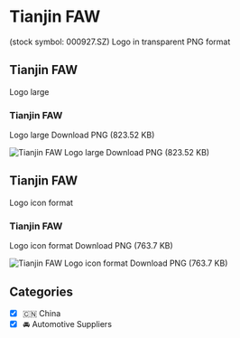 # Tianjin FAW
 (stock symbol: 000927.SZ) Logo in transparent PNG format

## Tianjin FAW
 Logo large

### Tianjin FAW
 Logo large Download PNG (823.52 KB)

![Tianjin FAW
 Logo large Download PNG (823.52 KB)](/img/orig/000927.SZ_BIG-b47fb747.png)

## Tianjin FAW
 Logo icon format

### Tianjin FAW
 Logo icon format Download PNG (763.7 KB)

![Tianjin FAW
 Logo icon format Download PNG (763.7 KB)](/img/orig/000927.SZ-583f27f2.png)



## Categories
- [x] 🇨🇳 China
- [x] 🚘 Automotive Suppliers
